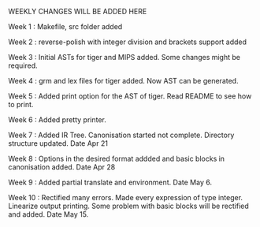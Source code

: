 WEEKLY CHANGES WILL BE ADDED HERE

Week 1 : Makefile, src folder added

Week 2 : reverse-polish with integer division and brackets support added

Week 3 : Initial ASTs for tiger and MIPS added. Some changes might be required.  

Week 4 : grm and lex files for tiger added. Now AST can be generated.  

Week 5 : Added print option for the AST of tiger. Read README to see how to print.

Week 6 : Added pretty printer. 

Week 7 : Added IR Tree. Canonisation started not complete. Directory structure updated. 
Date Apr 21

Week 8 : Options in the desired format addded and basic blocks in canonisation added. Date Apr 28

Week 9 : Added partial translate and environment. Date May 6.

Week 10 : Rectified many errors. Made every expression of type integer. Linearize output printing. Some problem with basic blocks will be rectified and added. Date May 15.